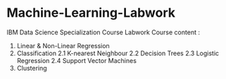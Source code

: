 # Machine-Learning-Labwork
IBM Data Science Specialization Course Labwork
Course content :
1. Linear & Non-Linear Regression
2. Classification
  2.1 K-nearest Neighbour
  2.2 Decision Trees
  2.3 Logistic Regression
  2.4 Support Vector Machines
3. Clustering
